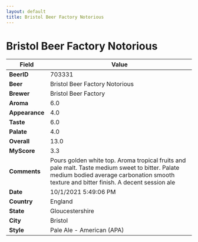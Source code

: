 ```yaml
---
layout: default
title: Bristol Beer Factory Notorious 
---
```


# Bristol Beer Factory Notorious 

| Field         | Value     |
|---------------|-----------|
| **BeerID** | 703331 |
| **Beer** | Bristol Beer Factory Notorious  |
| **Brewer** | Bristol Beer Factory |
| **Aroma** | 6.0 |
| **Appearance** | 4.0 |
| **Taste** | 6.0 |
| **Palate** | 4.0 |
| **Overall** | 13.0 |
| **MyScore** | 3.3 |
| **Comments** | Pours golden white top. Aroma tropical fruits and pale malt. Taste medium sweet to bitter. Palate medium bodied average carbonation smooth texture and bitter finish. A decent session ale |
| **Date** | 10/1/2021 5:49:06 PM |
| **Country** | England |
| **State** | Gloucestershire |
| **City** | Bristol |
| **Style** | Pale Ale - American (APA) |
